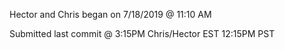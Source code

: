 Hector and Chris began on 7/18/2019 @ 11:10 AM

Submitted last commit @ 3:15PM Chris/Hector EST 12:15PM PST
